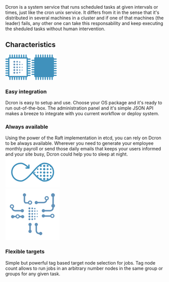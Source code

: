 <div class="jumbotron intro">
  Dcron is a system service that runs scheduled tasks at given intervals or times, just like the cron unix service. It differs from it in the sense that it's distributed in several machines in a cluster and if one of that machines (the leader) fails, any other one can take this responsability and keep executing the sheduled tasks without human intervention.
</div>

## Characteristics

<div id="easy-integration" class="row vertical-align">
  <img src="img/integration.png" class="col-md-3"/>
  <div class="col-md-10">
    <h3>Easy integration</h3>
    Dcron is easy to setup and use. Choose your OS package and it's ready to run out-of-the-box. The administration panel and it's simple JSON API makes a breeze to integrate with you current workflow or deploy system.
  </div>
</div>

<div id="always-available" class="row vertical-align">
  <div class="col-md-10">
    <h3>Always available</h3>
    Using the power of the Raft implementation in etcd, you can rely on Dcron to be always available. Wherever you need to generate your employee monthly payroll or send those daily emails that keeps your users informed and your site busy, Dcron could help you to sleep at night.
  </div>
  <img src="img/available.png" class="col-md-3"/>
</div>

<div id="flexible-targets" class="row vertical-align">
  <img src="img/targets.png" class="col-md-3"/>
  <div class="col-md-10">
    <h3>Flexible targets</h3>
    Simple but powerful tag based target node selection for jobs. Tag node count allows to run jobs in an arbitrary number nodes in the same group or groups for any given task.
  </div>
</div>

